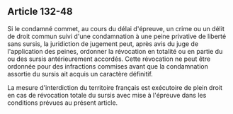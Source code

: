 Article 132-48
----
Si le condamné commet, au cours du délai d'épreuve, un crime ou un délit de
droit commun suivi d'une condamnation à une peine privative de liberté sans
sursis, la juridiction de jugement peut, après avis du juge de l'application des
peines, ordonner la révocation en totalité ou en partie du ou des sursis
antérieurement accordés. Cette révocation ne peut être ordonnée pour des
infractions commises avant que la condamnation assortie du sursis ait acquis un
caractère définitif.

La mesure d'interdiction du territoire français est exécutoire de plein droit en
cas de révocation totale du sursis avec mise à l'épreuve dans les conditions
prévues au présent article.
